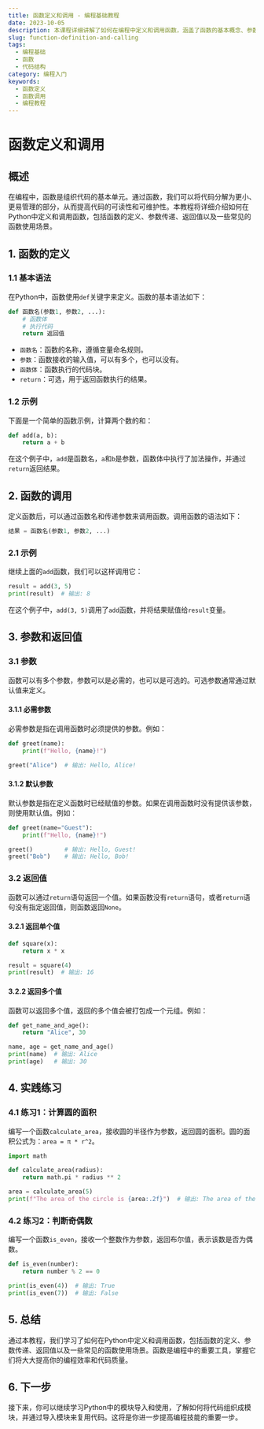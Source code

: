 ```yaml
---
title: 函数定义和调用 - 编程基础教程
date: 2023-10-05
description: 本课程详细讲解了如何在编程中定义和调用函数，涵盖了函数的基本概念、参数传递、返回值以及实际应用场景。
slug: function-definition-and-calling
tags:
  - 编程基础
  - 函数
  - 代码结构
category: 编程入门
keywords:
  - 函数定义
  - 函数调用
  - 编程教程
---
```


# 函数定义和调用

## 概述

在编程中，函数是组织代码的基本单元。通过函数，我们可以将代码分解为更小、更易管理的部分，从而提高代码的可读性和可维护性。本教程将详细介绍如何在Python中定义和调用函数，包括函数的定义、参数传递、返回值以及一些常见的函数使用场景。

## 1. 函数的定义

### 1.1 基本语法

在Python中，函数使用`def`关键字来定义。函数的基本语法如下：

```python
def 函数名(参数1, 参数2, ...):
    # 函数体
    # 执行代码
    return 返回值
```

- `函数名`：函数的名称，遵循变量命名规则。
- `参数`：函数接收的输入值，可以有多个，也可以没有。
- `函数体`：函数执行的代码块。
- `return`：可选，用于返回函数执行的结果。

### 1.2 示例

下面是一个简单的函数示例，计算两个数的和：

```python
def add(a, b):
    return a + b
```

在这个例子中，`add`是函数名，`a`和`b`是参数，函数体中执行了加法操作，并通过`return`返回结果。

## 2. 函数的调用

定义函数后，可以通过函数名和传递参数来调用函数。调用函数的语法如下：

```python
结果 = 函数名(参数1, 参数2, ...)
```

### 2.1 示例

继续上面的`add`函数，我们可以这样调用它：

```python
result = add(3, 5)
print(result)  # 输出: 8
```

在这个例子中，`add(3, 5)`调用了`add`函数，并将结果赋值给`result`变量。

## 3. 参数和返回值

### 3.1 参数

函数可以有多个参数，参数可以是必需的，也可以是可选的。可选参数通常通过默认值来定义。

#### 3.1.1 必需参数

必需参数是指在调用函数时必须提供的参数。例如：

```python
def greet(name):
    print(f"Hello, {name}!")

greet("Alice")  # 输出: Hello, Alice!
```

#### 3.1.2 默认参数

默认参数是指在定义函数时已经赋值的参数。如果在调用函数时没有提供该参数，则使用默认值。例如：

```python
def greet(name="Guest"):
    print(f"Hello, {name}!")

greet()         # 输出: Hello, Guest!
greet("Bob")    # 输出: Hello, Bob!
```

### 3.2 返回值

函数可以通过`return`语句返回一个值。如果函数没有`return`语句，或者`return`语句没有指定返回值，则函数返回`None`。

#### 3.2.1 返回单个值

```python
def square(x):
    return x * x

result = square(4)
print(result)  # 输出: 16
```

#### 3.2.2 返回多个值

函数可以返回多个值，返回的多个值会被打包成一个元组。例如：

```python
def get_name_and_age():
    return "Alice", 30

name, age = get_name_and_age()
print(name)  # 输出: Alice
print(age)   # 输出: 30
```

## 4. 实践练习

### 4.1 练习1：计算圆的面积

编写一个函数`calculate_area`，接收圆的半径作为参数，返回圆的面积。圆的面积公式为：`area = π * r^2`。

```python
import math

def calculate_area(radius):
    return math.pi * radius ** 2

area = calculate_area(5)
print(f"The area of the circle is {area:.2f}")  # 输出: The area of the circle is 78.54
```

### 4.2 练习2：判断奇偶数

编写一个函数`is_even`，接收一个整数作为参数，返回布尔值，表示该数是否为偶数。

```python
def is_even(number):
    return number % 2 == 0

print(is_even(4))  # 输出: True
print(is_even(7))  # 输出: False
```

## 5. 总结

通过本教程，我们学习了如何在Python中定义和调用函数，包括函数的定义、参数传递、返回值以及一些常见的函数使用场景。函数是编程中的重要工具，掌握它们将大大提高你的编程效率和代码质量。

## 6. 下一步

接下来，你可以继续学习Python中的模块导入和使用，了解如何将代码组织成模块，并通过导入模块来复用代码。这将是你进一步提高编程技能的重要一步。
